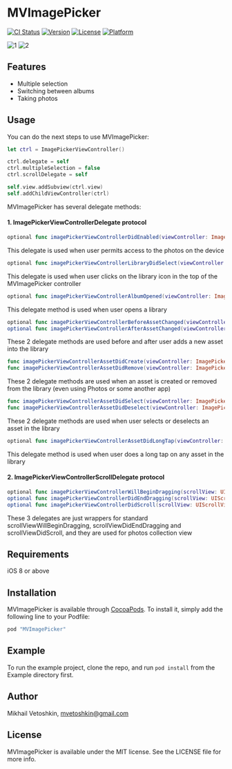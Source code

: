 # MVImagePicker

[![CI Status](http://img.shields.io/travis/mvetoshkin/MVImagePicker.svg?style=flat)](https://travis-ci.org/mvetoshkin/MVImagePicker)
[![Version](https://img.shields.io/cocoapods/v/MVImagePicker.svg?style=flat)](http://cocoapods.org/pods/MVImagePicker)
[![License](https://img.shields.io/cocoapods/l/MVImagePicker.svg?style=flat)](http://cocoapods.org/pods/MVImagePicker)
[![Platform](https://img.shields.io/cocoapods/p/MVImagePicker.svg?style=flat)](http://cocoapods.org/pods/MVImagePicker)

![1](https://cloud.githubusercontent.com/assets/882141/16874775/578cd18e-4aac-11e6-802e-dc614d92a52e.PNG)
![2](https://cloud.githubusercontent.com/assets/882141/16874806/7c261190-4aac-11e6-9103-19fb6d21965a.PNG)

## Features

- Multiple selection
- Switching between albums
- Taking photos

## Usage

You can do the next steps to use MVImagePicker:

```swift
let ctrl = ImagePickerViewController()

ctrl.delegate = self
ctrl.multipleSelection = false
ctrl.scrollDelegate = self

self.view.addSubview(ctrl.view)
self.addChildViewController(ctrl)
```

MVImagePicker has several delegate methods:

#### 1. ImagePickerViewControllerDelegate protocol

```swift
optional func imagePickerViewControllerDidEnabled(viewController: ImagePickerViewController, isAuthorized: Bool)
```
This delegate is used when user permits access to the photos on the device

```swift
optional func imagePickerViewControllerLibraryDidSelect(viewController: ImagePickerViewController)
```
This delegate is used when user clicks on the library icon in the top of the MVImagePicker controller

```swift
optional func imagePickerViewControllerAlbumOpened(viewController: ImagePickerViewController, album: PHAssetCollection)
```
This delegate method is used when user opens a library

```swift
optional func imagePickerViewControllerBeforeAssetChanged(viewController: ImagePickerViewController)
optional func imagePickerViewControllerAfterAssetChanged(viewController: ImagePickerViewController)
```
These 2 delegate methods are used before and after user adds a new asset into the library

```swift
func imagePickerViewControllerAssetDidCreate(viewController: ImagePickerViewController, asset: PHAsset, locally: Bool)
func imagePickerViewControllerAssetDidRemove(viewController: ImagePickerViewController, asset: PHAsset)
```
These 2 delegate methods are used when an asset is created or removed from the library (even using Photos or some another app)

```swift
func imagePickerViewControllerAssetDidSelect(viewController: ImagePickerViewController, asset: PHAsset, cell: ImagePickerPhotoCell)
func imagePickerViewControllerAssetDidDeselect(viewController: ImagePickerViewController, asset: PHAsset, cell: ImagePickerPhotoCell)
```
These 2 delegate methods are used when user selects or deselects an asset in the library

```swift
optional func imagePickerViewControllerAssetDidLongTap(viewController: ImagePickerViewController, asset: PHAsset, cell: ImagePickerPhotoCell)
```
This delegate method is used when user does a long tap on any asset in the library

#### 2. ImagePickerViewControllerScrollDelegate protocol

```swift
optional func imagePickerViewControllerWillBeginDragging(scrollView: UIScrollView)
optional func imagePickerViewControllerDidEndDragging(scrollView: UIScrollView, willDecelerate decelerate: Bool)
optional func imagePickerViewControllerDidScroll(scrollView: UIScrollView)
```
These 3 delegates are just wrappers for standard scrollViewWillBeginDragging, scrollViewDidEndDragging and 
scrollViewDidScroll, and they are used for photos collection view

## Requirements

iOS 8 or above

## Installation

MVImagePicker is available through [CocoaPods](http://cocoapods.org). To install
it, simply add the following line to your Podfile:

```ruby
pod "MVImagePicker"
```

## Example

To run the example project, clone the repo, and run `pod install` from the Example directory first.

## Author

Mikhail Vetoshkin, mvetoshkin@gmail.com

## License

MVImagePicker is available under the MIT license. See the LICENSE file for more info.
